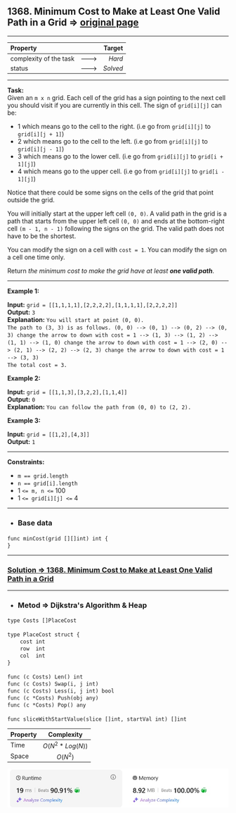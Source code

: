 ## 1368. Minimum Cost to Make at Least One Valid Path in a Grid => [original page](https://leetcode.com/problems/minimum-cost-to-make-at-least-one-valid-path-in-a-grid/description/ "https://leetcode.com/problems/minimum-cost-to-make-at-least-one-valid-path-in-a-grid/description/")

---
| Property                |      |   Target |              
|:------------------------|:----:|---------:|
| complexity of the task  | ---> |   _Hard_ |
| status                  | ---> | _Solved_ |

---
**Task:**  
Given an `m x n` grid. Each cell of the grid has a sign pointing to the next cell you should visit if you are currently in this cell. The sign of `grid[i][j]` can be:

   * 1 which means go to the cell to the right. (i.e go from `grid[i][j]` to `grid[i][j + 1]`)
   * 2 which means go to the cell to the left. (i.e go from `grid[i][j]` to `grid[i][j - 1]`)
   * 3 which means go to the lower cell. (i.e go from `grid[i][j]` to `grid[i + 1][j]`)
   * 4 which means go to the upper cell. (i.e go from `grid[i][j]` to `grid[i - 1][j]`)

Notice that there could be some signs on the cells of the grid that point outside the grid.

You will initially start at the upper left cell `(0, 0)`. A valid path in the grid is a path that starts from the upper left cell `(0, 0)` and ends at the bottom-right cell `(m - 1, n - 1)` following the signs on the grid. The valid path does not have to be the shortest.

You can modify the sign on a cell with `cost = 1`. You can modify the sign on a cell one time only.

Return _the minimum cost to make the grid have at least **one valid path**_.

---
**Example 1:**

**Input:** `grid = [[1,1,1,1],[2,2,2,2],[1,1,1,1],[2,2,2,2]]`  
**Output:** `3`  
**Explanation:** `You will start at point (0, 0).`    
`The path to (3, 3) is as follows. (0, 0) --> (0, 1) --> (0, 2) --> (0, 3) change the arrow to down with cost = 1 --> (1, 3) --> (1, 2) --> (1, 1) --> (1, 0) change the arrow to down with cost = 1 --> (2, 0) --> (2, 1) --> (2, 2) --> (2, 3) change the arrow to down with cost = 1 --> (3, 3)`  
`The total cost = 3.`  

**Example 2:**

**Input:** `grid = [[1,1,3],[3,2,2],[1,1,4]]`  
**Output:** `0`  
**Explanation:** `You can follow the path from (0, 0) to (2, 2).`  

**Example 3:**

**Input:** `grid = [[1,2],[4,3]]`  
**Output:** `1`  

---
**Constraints:**

   * `m == grid.length`
   * `n == grid[i].length`
   * $1$ `<= m, n <=` $100$
   * $1$ `<= grid[i][j] <=` $4$
 
---
* ### Base data

```Golang
func minCost(grid [][]int) int {
}
```

---
### [Solution => 1368. Minimum Cost to Make at Least One Valid Path in a Grid](https://github.com/Ekvo/Leetcode-problems/blob/main/Leetcode-Problems-List/1368-Minimum-Cost-to-Make-at-Least-One-Valid-Path-in-a-Grid/leetcodeonethreesixeight.go "https://github.com/Ekvo/Leetcode-problems/blob/main/Leetcode-Problems-List/1368-Minimum-Cost-to-Make-at-Least-One-Valid-Path-in-a-Grid/leetcodeonethreesixeight.go")

---
* ### Metod => Dijkstra's Algorithm & Heap
```Golang
type Costs []PlaceCost

type PlaceCost struct {
	cost int
	row  int
	col  int
}

func (c Costs) Len() int
func (c Costs) Swap(i, j int)
func (c Costs) Less(i, j int) bool
func (c *Costs) Push(obj any)
func (c *Costs) Pop() any

func sliceWithStartValue(slice []int, startVal int) []int
```
| Property |    Complexity     |              
|:---------|:-----------------:|
| Time     | $O(N^2 * Log(N))$ |
| Space    |     $O(N^2)$      |

![submit](https://github.com/Ekvo/Leetcode-problems/blob/main/Leetcode-Problems-Submit-Screenshots/1368_Minimum_Cost_to_Make_at_Least_One_Valid_Path_in_a_Grid.jpg)
